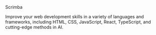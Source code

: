 Scrimba

Improve your web development skills in a variety of languages and frameworks, including HTML, CSS, JavaScript, React, TypeScript, and cutting-edge methods in AI.
 

